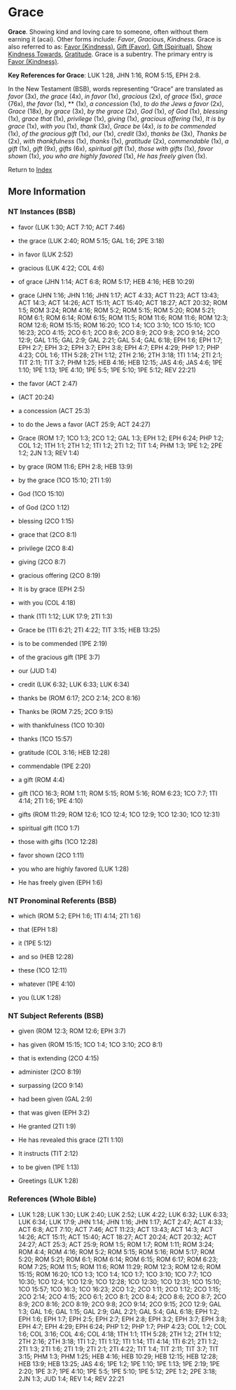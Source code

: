 # Grace
**Grace**. 
Showing kind and loving care to someone, often without them earning it (acai). 
Other forms include: 
*Favor*, *Gracious*, *Kindness*. 
Grace is also referred to as: 
[Favor (Kindness)](Favor.md), [Gift (Favor)](Gift.md), [Gift (Spiritual)](Gift.2.md), [Show Kindness Towards](ShowKindnessTowards.md), [Gratitude](Thanks.md). 
Grace is a subentry. The primary entry is 
[Favor (Kindness)](Favor.md). 


**Key References for Grace**: 
LUK 1:28, JHN 1:16, ROM 5:15, EPH 2:8. 




In the New Testament (BSB), words representing “Grace” are translated as 
*favor* (3x), *the grace* (4x), *in favor* (1x), *gracious* (2x), *of grace* (5x), *grace* (76x), *the favor* (1x), ** (1x), *a concession* (1x), *to do the Jews a favor* (2x), *Grace* (18x), *by grace* (3x), *by the grace* (2x), *God* (1x), *of God* (1x), *blessing* (1x), *grace that* (1x), *privilege* (1x), *giving* (1x), *gracious offering* (1x), *It is by grace* (1x), *with you* (1x), *thank* (3x), *Grace be* (4x), *is to be commended* (1x), *of the gracious gift* (1x), *our* (1x), *credit* (3x), *thanks be* (3x), *Thanks be* (2x), *with thankfulness* (1x), *thanks* (1x), *gratitude* (2x), *commendable* (1x), *a gift* (1x), *gift* (9x), *gifts* (6x), *spiritual gift* (1x), *those with gifts* (1x), *favor shown* (1x), *you who are highly favored* (1x), *He has freely given* (1x). 


Return to [Index](00-Index.md)

## More Information

### NT Instances (BSB)

* favor (LUK 1:30; ACT 7:10; ACT 7:46)

* the grace (LUK 2:40; ROM 5:15; GAL 1:6; 2PE 3:18)

* in favor (LUK 2:52)

* gracious (LUK 4:22; COL 4:6)

* of grace (JHN 1:14; ACT 6:8; ROM 5:17; HEB 4:16; HEB 10:29)

* grace (JHN 1:16; JHN 1:16; JHN 1:17; ACT 4:33; ACT 11:23; ACT 13:43; ACT 14:3; ACT 14:26; ACT 15:11; ACT 15:40; ACT 18:27; ACT 20:32; ROM 1:5; ROM 3:24; ROM 4:16; ROM 5:2; ROM 5:15; ROM 5:20; ROM 5:21; ROM 6:1; ROM 6:14; ROM 6:15; ROM 11:5; ROM 11:6; ROM 11:6; ROM 12:3; ROM 12:6; ROM 15:15; ROM 16:20; 1CO 1:4; 1CO 3:10; 1CO 15:10; 1CO 16:23; 2CO 4:15; 2CO 6:1; 2CO 8:6; 2CO 8:9; 2CO 9:8; 2CO 9:14; 2CO 12:9; GAL 1:15; GAL 2:9; GAL 2:21; GAL 5:4; GAL 6:18; EPH 1:6; EPH 1:7; EPH 2:7; EPH 3:2; EPH 3:7; EPH 3:8; EPH 4:7; EPH 4:29; PHP 1:7; PHP 4:23; COL 1:6; 1TH 5:28; 2TH 1:12; 2TH 2:16; 2TH 3:18; 1TI 1:14; 2TI 2:1; TIT 2:11; TIT 3:7; PHM 1:25; HEB 4:16; HEB 12:15; JAS 4:6; JAS 4:6; 1PE 1:10; 1PE 1:13; 1PE 4:10; 1PE 5:5; 1PE 5:10; 1PE 5:12; REV 22:21)

* the favor (ACT 2:47)

*  (ACT 20:24)

* a concession (ACT 25:3)

* to do the Jews a favor (ACT 25:9; ACT 24:27)

* Grace (ROM 1:7; 1CO 1:3; 2CO 1:2; GAL 1:3; EPH 1:2; EPH 6:24; PHP 1:2; COL 1:2; 1TH 1:1; 2TH 1:2; 1TI 1:2; 2TI 1:2; TIT 1:4; PHM 1:3; 1PE 1:2; 2PE 1:2; 2JN 1:3; REV 1:4)

* by grace (ROM 11:6; EPH 2:8; HEB 13:9)

* by the grace (1CO 15:10; 2TI 1:9)

* God (1CO 15:10)

* of God (2CO 1:12)

* blessing (2CO 1:15)

* grace that (2CO 8:1)

* privilege (2CO 8:4)

* giving (2CO 8:7)

* gracious offering (2CO 8:19)

* It is by grace (EPH 2:5)

* with you (COL 4:18)

* thank (1TI 1:12; LUK 17:9; 2TI 1:3)

* Grace be (1TI 6:21; 2TI 4:22; TIT 3:15; HEB 13:25)

* is to be commended (1PE 2:19)

* of the gracious gift (1PE 3:7)

* our (JUD 1:4)

* credit (LUK 6:32; LUK 6:33; LUK 6:34)

* thanks be (ROM 6:17; 2CO 2:14; 2CO 8:16)

* Thanks be (ROM 7:25; 2CO 9:15)

* with thankfulness (1CO 10:30)

* thanks (1CO 15:57)

* gratitude (COL 3:16; HEB 12:28)

* commendable (1PE 2:20)

* a gift (ROM 4:4)

* gift (1CO 16:3; ROM 1:11; ROM 5:15; ROM 5:16; ROM 6:23; 1CO 7:7; 1TI 4:14; 2TI 1:6; 1PE 4:10)

* gifts (ROM 11:29; ROM 12:6; 1CO 12:4; 1CO 12:9; 1CO 12:30; 1CO 12:31)

* spiritual gift (1CO 1:7)

* those with gifts (1CO 12:28)

* favor shown (2CO 1:11)

* you who are highly favored (LUK 1:28)

* He has freely given (EPH 1:6)



### NT Pronominal Referents (BSB)

* which (ROM 5:2; EPH 1:6; 1TI 4:14; 2TI 1:6)

* that (EPH 1:8)

* it (1PE 5:12)

* and so (HEB 12:28)

* these (1CO 12:11)

* whatever (1PE 4:10)

* you (LUK 1:28)



### NT Subject Referents (BSB)

* given (ROM 12:3; ROM 12:6; EPH 3:7)

* has given (ROM 15:15; 1CO 1:4; 1CO 3:10; 2CO 8:1)

* that is extending (2CO 4:15)

* administer (2CO 8:19)

* surpassing (2CO 9:14)

* had been given (GAL 2:9)

* that was given (EPH 3:2)

* He granted (2TI 1:9)

* He has revealed this grace (2TI 1:10)

* It instructs (TIT 2:12)

* to be given (1PE 1:13)

* Greetings (LUK 1:28)



### References (Whole Bible)

* LUK 1:28; LUK 1:30; LUK 2:40; LUK 2:52; LUK 4:22; LUK 6:32; LUK 6:33; LUK 6:34; LUK 17:9; JHN 1:14; JHN 1:16; JHN 1:17; ACT 2:47; ACT 4:33; ACT 6:8; ACT 7:10; ACT 7:46; ACT 11:23; ACT 13:43; ACT 14:3; ACT 14:26; ACT 15:11; ACT 15:40; ACT 18:27; ACT 20:24; ACT 20:32; ACT 24:27; ACT 25:3; ACT 25:9; ROM 1:5; ROM 1:7; ROM 1:11; ROM 3:24; ROM 4:4; ROM 4:16; ROM 5:2; ROM 5:15; ROM 5:16; ROM 5:17; ROM 5:20; ROM 5:21; ROM 6:1; ROM 6:14; ROM 6:15; ROM 6:17; ROM 6:23; ROM 7:25; ROM 11:5; ROM 11:6; ROM 11:29; ROM 12:3; ROM 12:6; ROM 15:15; ROM 16:20; 1CO 1:3; 1CO 1:4; 1CO 1:7; 1CO 3:10; 1CO 7:7; 1CO 10:30; 1CO 12:4; 1CO 12:9; 1CO 12:28; 1CO 12:30; 1CO 12:31; 1CO 15:10; 1CO 15:57; 1CO 16:3; 1CO 16:23; 2CO 1:2; 2CO 1:11; 2CO 1:12; 2CO 1:15; 2CO 2:14; 2CO 4:15; 2CO 6:1; 2CO 8:1; 2CO 8:4; 2CO 8:6; 2CO 8:7; 2CO 8:9; 2CO 8:16; 2CO 8:19; 2CO 9:8; 2CO 9:14; 2CO 9:15; 2CO 12:9; GAL 1:3; GAL 1:6; GAL 1:15; GAL 2:9; GAL 2:21; GAL 5:4; GAL 6:18; EPH 1:2; EPH 1:6; EPH 1:7; EPH 2:5; EPH 2:7; EPH 2:8; EPH 3:2; EPH 3:7; EPH 3:8; EPH 4:7; EPH 4:29; EPH 6:24; PHP 1:2; PHP 1:7; PHP 4:23; COL 1:2; COL 1:6; COL 3:16; COL 4:6; COL 4:18; 1TH 1:1; 1TH 5:28; 2TH 1:2; 2TH 1:12; 2TH 2:16; 2TH 3:18; 1TI 1:2; 1TI 1:12; 1TI 1:14; 1TI 4:14; 1TI 6:21; 2TI 1:2; 2TI 1:3; 2TI 1:6; 2TI 1:9; 2TI 2:1; 2TI 4:22; TIT 1:4; TIT 2:11; TIT 3:7; TIT 3:15; PHM 1:3; PHM 1:25; HEB 4:16; HEB 10:29; HEB 12:15; HEB 12:28; HEB 13:9; HEB 13:25; JAS 4:6; 1PE 1:2; 1PE 1:10; 1PE 1:13; 1PE 2:19; 1PE 2:20; 1PE 3:7; 1PE 4:10; 1PE 5:5; 1PE 5:10; 1PE 5:12; 2PE 1:2; 2PE 3:18; 2JN 1:3; JUD 1:4; REV 1:4; REV 22:21



